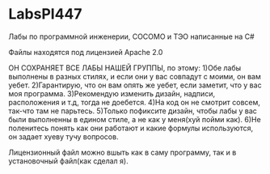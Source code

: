 # LabsPI447
Лабы по программной инженерии, COCOMO и ТЭО написанные на C# 

Файлы находятся под лицензией Apache 2.0

ОН СОХРАНЯЕТ ВСЕ ЛАБЫ НАШЕЙ ГРУППЫ, по этому:
1)Обе лабы выполнены в разных стилях, и если они у вас совпадут с моими, он вам уебет.
2)Гарантирую, что он вам опять же уебет, если заметит, что у вас моя программа.
3)Рекомендую изменить дизайн, надписи, расположения и т.д, тогда не доебется. 
4)На код он не смотрит совсем, так-что там не парьтесь. 
5)Только пофиксите дизайн, чтобы лабы у вас были выполненны в едином стиле, а не как у меня(хуй пойми как).
6)Не поленитесь понять как они работают и какие формулы используются, он задает хуеву тучу вопросов.

Лицензионный файл можно вшыть как в саму программу, так и в установочный файл(как сделал я).

